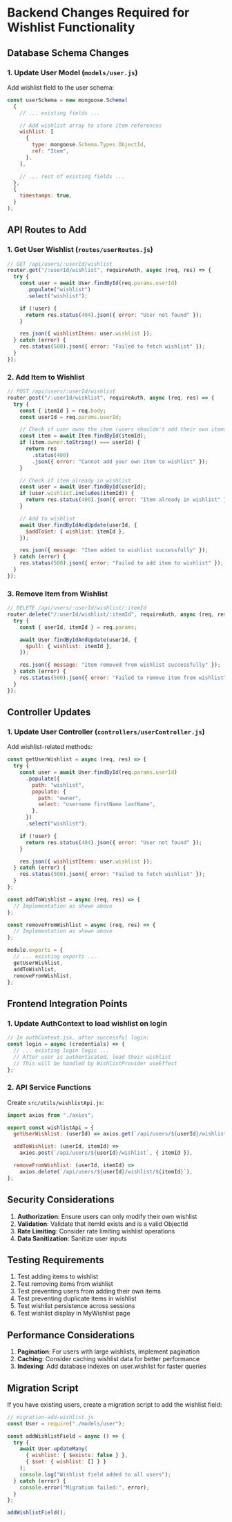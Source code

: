 # Backend Changes Required for Wishlist Functionality

## Database Schema Changes

### 1. Update User Model (`models/user.js`)

Add wishlist field to the user schema:

```javascript
const userSchema = new mongoose.Schema(
  {
    // ... existing fields ...

    // Add wishlist array to store item references
    wishlist: [
      {
        type: mongoose.Schema.Types.ObjectId,
        ref: "Item",
      },
    ],

    // ... rest of existing fields ...
  },
  {
    timestamps: true,
  }
);
```

## API Routes to Add

### 1. Get User Wishlist (`routes/userRoutes.js`)

```javascript
// GET /api/users/:userId/wishlist
router.get("/:userId/wishlist", requireAuth, async (req, res) => {
  try {
    const user = await User.findById(req.params.userId)
      .populate("wishlist")
      .select("wishlist");

    if (!user) {
      return res.status(404).json({ error: "User not found" });
    }

    res.json({ wishlistItems: user.wishlist });
  } catch (error) {
    res.status(500).json({ error: "Failed to fetch wishlist" });
  }
});
```

### 2. Add Item to Wishlist

```javascript
// POST /api/users/:userId/wishlist
router.post("/:userId/wishlist", requireAuth, async (req, res) => {
  try {
    const { itemId } = req.body;
    const userId = req.params.userId;

    // Check if user owns the item (users shouldn't add their own items)
    const item = await Item.findById(itemId);
    if (item.owner.toString() === userId) {
      return res
        .status(400)
        .json({ error: "Cannot add your own item to wishlist" });
    }

    // Check if item already in wishlist
    const user = await User.findById(userId);
    if (user.wishlist.includes(itemId)) {
      return res.status(400).json({ error: "Item already in wishlist" });
    }

    // Add to wishlist
    await User.findByIdAndUpdate(userId, {
      $addToSet: { wishlist: itemId },
    });

    res.json({ message: "Item added to wishlist successfully" });
  } catch (error) {
    res.status(500).json({ error: "Failed to add item to wishlist" });
  }
});
```

### 3. Remove Item from Wishlist

```javascript
// DELETE /api/users/:userId/wishlist/:itemId
router.delete("/:userId/wishlist/:itemId", requireAuth, async (req, res) => {
  try {
    const { userId, itemId } = req.params;

    await User.findByIdAndUpdate(userId, {
      $pull: { wishlist: itemId },
    });

    res.json({ message: "Item removed from wishlist successfully" });
  } catch (error) {
    res.status(500).json({ error: "Failed to remove item from wishlist" });
  }
});
```

## Controller Updates

### 1. Update User Controller (`controllers/userController.js`)

Add wishlist-related methods:

```javascript
const getUserWishlist = async (req, res) => {
  try {
    const user = await User.findById(req.params.userId)
      .populate({
        path: "wishlist",
        populate: {
          path: "owner",
          select: "username firstName lastName",
        },
      })
      .select("wishlist");

    if (!user) {
      return res.status(404).json({ error: "User not found" });
    }

    res.json({ wishlistItems: user.wishlist });
  } catch (error) {
    res.status(500).json({ error: "Failed to fetch wishlist" });
  }
};

const addToWishlist = async (req, res) => {
  // Implementation as shown above
};

const removeFromWishlist = async (req, res) => {
  // Implementation as shown above
};

module.exports = {
  // ... existing exports ...
  getUserWishlist,
  addToWishlist,
  removeFromWishlist,
};
```

## Frontend Integration Points

### 1. Update AuthContext to load wishlist on login

```javascript
// In authContext.jsx, after successful login:
const login = async (credentials) => {
  // ... existing login logic ...
  // After user is authenticated, load their wishlist
  // This will be handled by WishlistProvider useEffect
};
```

### 2. API Service Functions

Create `src/utils/wishlistApi.js`:

```javascript
import axios from "./axios";

export const wishlistApi = {
  getUserWishlist: (userId) => axios.get(`/api/users/${userId}/wishlist`),

  addToWishlist: (userId, itemId) =>
    axios.post(`/api/users/${userId}/wishlist`, { itemId }),

  removeFromWishlist: (userId, itemId) =>
    axios.delete(`/api/users/${userId}/wishlist/${itemId}`),
};
```

## Security Considerations

1. **Authorization**: Ensure users can only modify their own wishlist
2. **Validation**: Validate that itemId exists and is a valid ObjectId
3. **Rate Limiting**: Consider rate limiting wishlist operations
4. **Data Sanitization**: Sanitize user inputs

## Testing Requirements

1. Test adding items to wishlist
2. Test removing items from wishlist
3. Test preventing users from adding their own items
4. Test preventing duplicate items in wishlist
5. Test wishlist persistence across sessions
6. Test wishlist display in MyWishlist page

## Performance Considerations

1. **Pagination**: For users with large wishlists, implement pagination
2. **Caching**: Consider caching wishlist data for better performance
3. **Indexing**: Add database indexes on user.wishlist for faster queries

## Migration Script

If you have existing users, create a migration script to add the wishlist field:

```javascript
// migration-add-wishlist.js
const User = require("./models/user");

const addWishlistField = async () => {
  try {
    await User.updateMany(
      { wishlist: { $exists: false } },
      { $set: { wishlist: [] } }
    );
    console.log("Wishlist field added to all users");
  } catch (error) {
    console.error("Migration failed:", error);
  }
};

addWishlistField();
```
